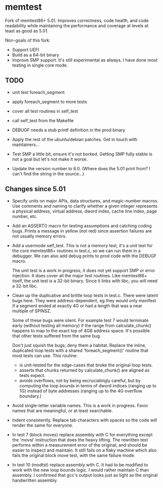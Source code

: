 # memtest

Fork of memtest86+ 5.01. Improves correctness, code health, and code readability
while maintaining the performance and coverage at levels at least as good as 5.01.

Non-goals of this fork:
 - Support UEFI
 - Build as a 64-bit binary
 - Improve SMP support. It's still experimental as always. I have done most
   testing in single core mode.


## TODO

 - unit test foreach_segment

 - apply foreach_segment to more tests

 - cover all test routines in self_test

 - call self_test from the Makefile

 - DEBUGF needs a stub printf definition in the prod binary

 - Apply the rest of the ubuntu/debian patches.
   Get in touch with maintainers...

 - Test SMP a little bit, ensure it's not borked. Getting SMP fully
   stable is not a goal but let's not make it worse.

 - Update the version number to 6.0. (Where does the 5.01 print from?
   I can't find the string in the source...)

## Changes since 5.01

 - Specify units on major APIs, data structures, and magic-number
   macros. Use comments and naming to clarify whether a given
   integer represents a physical address, virtual address,
   dword index, cache line index, page number, etc.

 - Add an ASSERT() macro for testing assumptions and catching coding
   bugs. Prints a message in yellow (not red) since assertion failures
   are not usually memory errors.

 - Add a usermode self_test. This is not a memory test, it's a unit test
   for the core memtest86+ routines in test.c, so we can run them in
   a debugger. We can also add debug prints to prod code with the DEBUGF
   macro.

   The unit test is a work in progress, it does not yet support SMP or
   error injection. It does cover all the major test routines. Like
   memtest86+ itself, the unit test is a 32-bit binary. Since it links
   with libc, you will need a 32-bit libc.

 - Clean up the duplicative and brittle loop tests in test.c. There were
   latent bugs here. They were address-dependent, eg they would only manifest
   if a segment ended at exactly 4G or had a length that was a near multiple
   of SPINSZ.

   Some of these bugs were silent. For example test 7 would terminate
   early (without testing all memory) if the range from calculate_chunk()
   happens to map to the exact top of 4GB address space. It's possible
   that other tests suffered from the same bug.

   Don't just squish the bugs; deny them a habitat. Replace the inline,
   duplicated loop tests with a shared 'foreach_segment()' routine
   that most tests can use. This routine:
    * is unit-tested for the edge-cases that broke the original loop tests.
    * asserts that chunks returned by calculate_chunk() are aligned
      as tests expect.
    * avoids overflows, not by being excruciatingly careful, but by
      computing the loop bounds in terms of dword indices (ranging up
      to 1G) instead of byte addresses (ranging up to the 4G overflow
      boundary.)

 - Avoid single-letter variable names. This is a work in progress.
   Favor names that are meaningful, or at least searchable.

 - Indent consistently. Replace tab characters with spaces so the code will
   render the same for everyone.

 - In test 7 (block moves) replace assembly with C for everything except
   the 'movsl' instruction that does the heavy lifting. The rewritten test
   performs within a measurement error of the original, and should be easier
   to inspect and maintain. It still fails on a flaky machine which
   also fails the original block move test, with the same failure mode.

 - In test 10 (modtst) replace assembly with C. It had to be modified to
   work with the new loop bounds logic. I would rather maintain C than
   assembly. I confirmed that gcc's output looks just as tight
   as the original handwritten assembly.
